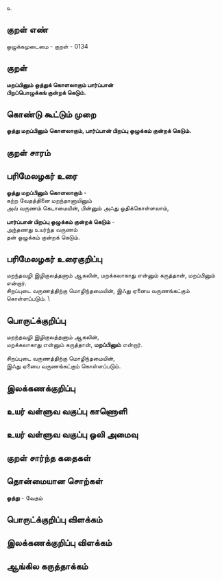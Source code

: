 உ

## குறள் எண் 

ஒழுக்கமுடைமை - குறள் - 0134  

## குறள் 

**மறப்பினும் ஒத்துக் கொளலாகும் பார்ப்பான்  
பிறப்பொழுக்கங் குன்றக் கெடும்.** 

## கொண்டு கூட்டும் முறை

**ஓத்து மறப்பினும் கொளலாகும், பார்ப்பான் பிறப்பு ஒழுக்கம் குன்றக் கெடும்.** 

## குறள் சாரம் 


## பரிமேலழகர் உரை

**ஓத்து மறப்பினும் கொளலாகும்** -  
கற்ற வேதத்தினை மறந்தானாயினும்  
அவ் வருணம் கெடாமையின், பின்னும் அஃது ஓதிக்கொள்ளலாம்,  

**பார்ப்பான் பிறப்பு ஒழுக்கம் குன்றக் கெடும்** -  
அந்தணது உயர்ந்த வருணம்  
தன் ஒழுக்கம் குன்றக் கெடும். 

## பரிமேலழகர் உரைகுறிப்பு   

மறந்தவழி இழிகுலத்தனாம் ஆகலின், மறக்கலாகாது என்னும் கருத்தான், மறப்பினும் என்றார்.  
சிறப்புடை வருணத்திற்கு மொழிந்தமையின், இஃது ஏனைய வருணங்கட்கும் கொள்ளப்படும்.   \

## பொருட்க்குறிப்பு 

மறந்தவழி இழிகுலத்தனாம் ஆகலின்,  
மறக்கலாகாது என்னும் கருத்தான், **மறப்பினும்** என்றார்.  

சிறப்புடை வருணத்திற்கு மொழிந்தமையின்,  
இஃது ஏனைய வருணங்கட்கும் கொள்ளப்படும்.  

## இலக்கணக்குறிப்பு  


## உயர் வள்ளுவ வகுப்பு காணொளி


## உயர் வள்ளுவ வகுப்பு ஒலி அமைவு 

 
## குறள் சார்ந்த கதைகள் 


## தொன்மையான சொற்கள்

**ஓத்து** - வேதம்   

## பொருட்க்குறிப்பு விளக்கம்


## இலக்கணக்குறிப்பு விளக்கம்


## ஆங்கில கருத்தாக்கம் 


